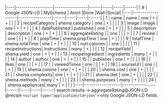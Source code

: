 |----|-------------------|-----------------|------|-----|-----|------|
|  # | Google JSON-LD    | MySchema        | Amnt |Done |Wall |Social| 
|----|-------------------|-----------------|------|-----|-----|------|
|  1 | name              | name            | one  |  +  |  +  |      |
|  2 | recipeCategory    | shema.category  | one  |  +  |     |      |
|  3 | image             | image           | one  |  +  |  +  |      |
|  4 | datePublished     | published       | one  |  +  |  +  |      |
|  5 | description       | description     | one  |  +  |  +  |      |
|  6 | aggregateRating   |                 | one  |     |     |  +   |
|  7 | review            |                 | one  |     |     |  +   |
|  8 | prepTime          | shema.prepTime  | one  |  +  |     |      |
|  9 | totalTime         | shema.totalTime | one  |  +  |  +  |      |
| 10 | nutr.calories     |                 | one  |     |     |      |
| 11 | recipeInstructions| instructions    | many |  +  |     |      |
| 12 | recipeYield       | shema.yield     | one  |  +  |  +  |      |
| 13 | recipeIngredient  | ingredients     | many |  +  |     |      |
| 14 | author            | author          | one  |  +  |  +  |      |
| 15 |                   | publisher       | one  |  +  |     |      |
| 16 |                   | likes           | one  |     |     |   +  |
| 17 |                   | viewedTimes     | one  |     |     |   +  |
| 18 |                   | sourseUrl       | one  |     |     |   +  |
| 19 |                   | shema.cuisine   | one  |  +  |  +  |      |
| 20 |                   | shema.cost      | one  |  +  |     |      |
| 21 |                   | shema.complexity| one  |  +  |  +  |      |
| 21 |                   | shema.diet      | one  |  +  |     |      |
| 22 |                   | shema.methods   | many |  +  |     |      |
| 23 |                   | shema.purposes  | many |  +  |     |      |
| 24 |                   | shema.appliances| many |  +  |     |      |
|----|-------------------|-----------------|------|-----|-----|------|
search results -> aggregateRating@JSON-LD.
@recipe `<script type="application/ld+json">`
only Google JSON-LD fields.
